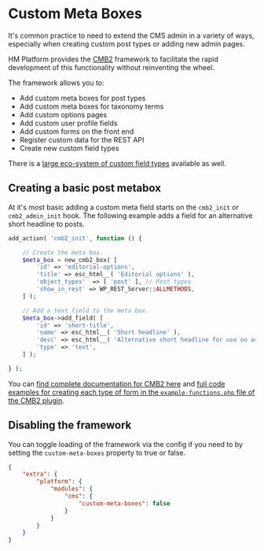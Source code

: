 # Custom Meta Boxes

It's common practice to need to extend the CMS admin in a variety of ways, especially when creating custom post types or adding new admin pages.

HM Platform provides the [CMB2](https://github.com/cmb2/cmb2) framework to facilitate the rapid development of this functionality without reinventing the wheel.

The framework allows you to:

- Add custom meta boxes for post types
- Add custom meta boxes for taxonomy terms
- Add custom options pages
- Add custom user profile fields
- Add custom forms on the front end
- Register custom data for the REST API
- Create new custom field types

There is a [large eco-system of custom field types](https://github.com/CMB2/CMB2#custom-field-types) available as well.

## Creating a basic post metabox

At it's most basic adding a custom meta field starts on the `cmb2_init` or `cmb2_admin_init` hook. The following example adds a field for an alternative short headline to posts.

```php
add_action( 'cmb2_init', function () {

	// Create the meta box.
	$meta_box = new_cmb2_box( [
		'id' => 'editorial-options',
		'title' => esc_html__( 'Editorial options' ),
		'object_types'  => [ 'post' ], // Post types
		'show_in_rest' => WP_REST_Server::ALLMETHODS,
	] );

	// Add a text field to the meta box.
	$meta_box->add_field( [
		'id' => 'short-title',
		'name' => esc_html__( 'Short headline' ),
		'desc' => esc_html__( 'Alternative short headline for use on article listings and social media' ),
		'type' => 'text',
	] );

} );
```

You can [find complete documentation for CMB2 here](https://cmb2.io/) and [full code examples for creating each type of form in the `example-functions.php` file of the CMB2 plugin](https://github.com/CMB2/CMB2/blob/develop/example-functions.php).

## Disabling the framework

You can toggle loading of the framework via the config if you need to by setting the `custom-meta-boxes` property to true or false.

```json
{
	"extra": {
		"platform": {
			"modules": {
				"cms": {
					"custom-meta-boxes": false
				}
			}
		}
	}
}
```
